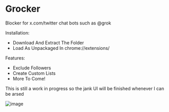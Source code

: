 # Grocker
Blocker for x.com/twitter chat bots such as @grok

Installation:
- Download And Extract The Folder
- Load As Unpackaged In chrome://extensions/

Features:
- Exclude Followers
- Create Custom Lists
- More To Come!

This is still a work in progress so the jank UI will be finished whenever I can be arsed

![image](https://github.com/user-attachments/assets/bb0a5b45-e9a0-4b14-8bd1-c17ed6db32a1)
